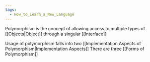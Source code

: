 ```yaml
---
tags:
  - How_to_Learn_a_New_Language
---
```

Polymorphism is the concept of allowing access to multiple types of [[Objects|Object]] through a singular [[Interface]]

Usage of polymorphism falls into two [[Implementation Aspects of Polymorphism|Implementation Aspects]] There are three [[Forms of Polymorphism]]
